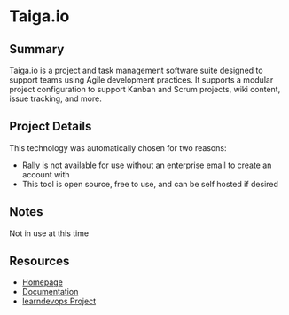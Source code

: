 # Taiga.io

## Summary

Taiga.io is a project and task management software suite designed to support teams using Agile development practices. It supports a modular project configuration to support Kanban and Scrum projects, wiki content, issue tracking, and more.

## Project Details

This technology was automatically chosen for two reasons:

- [Rally](rally.md) is not available for use without an enterprise email to create an account with
- This tool is open source, free to use, and can be self hosted if desired

## Notes

Not in use at this time

## Resources

- [Homepage](https://www.taiga.io/)
- [Documentation](https://docs.taiga.io/)
- [learndevops Project](https://tree.taiga.io/project/xantipyrox-learndevops/timeline)